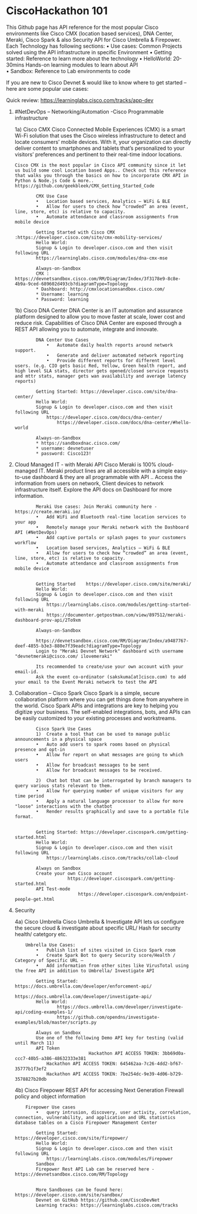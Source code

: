 # CiscoHackathon 101

This Github page has API reference  for the most popular Cisco environments like Cisco CMX (location based services), DNA Center, Meraki, Cisco Spark & also Security API for Cisco Umbrella & Firepower.
            Each Technology has following sections:
    		•    Use cases:    Common Projects solved using the API infrastructure in specific Environment
                •    Getting started:    Reference to learn more about the technology
                •    HelloWorld:    20-30mins Hands-on learning modules to learn about API                            
                •    Sandbox:        Reference to Lab environments to code

If you are new to Cisco Devnet & would like to know where to get started – here are some popular use cases:

Quick review: https://learninglabs.cisco.com/tracks/app-dev

1)	#NetDevOps – Networking/Automation -Cisco Programmable infrastructure 
			
			
	1a) Cisco CMX 
				Cisco Connected Mobile Experiences (CMX) is a smart Wi-Fi solution that uses the Cisco wireless infrastructure to detect and locate consumers’ mobile devices. With it, your organization can directly deliver content to smartphones and tablets that’s personalized to your visitors’ preferences and pertinent to their real-time indoor locations.
				
		Cisco CMX is the most popular in Cisco API community since it let us build some cool Location based Apps.. Check out this reference that walks you through the basics on how to incorporate CMX API in Python & Node.js Code & more.. 		https://github.com/geekbleek/CMX_Getting_Started_Code
				
				CMX Use Case 
				•	Location based services, Analytics – WiFi & BLE
				•	Allow for users to check how “crowded” an area (event, line, store, etc) is relative to capacity.
				•	Automate attendance and classroom assignments from mobile device

				Getting Started with Cisco CMX :https://developer.cisco.com/site/cmx-mobility-services/
				Hello World: 
				Signup & Login to developer.cisco.com and then visit following URL
				https://learninglabs.cisco.com/modules/dna-cmx-mse

				Always-on-Sandbox
				CMX : https://devnetsandbox.cisco.com/RM/Diagram/Index/3f3178e9-8c8e-4b9a-9ced-689602d493cb?diagramType=Topology
				* Dashboard: http://cmxlocationsandbox.cisco.com/
				* Username: learning
				* Password: learning
				
				
	1b) Cisco DNA Center 
					DNA Center is an IT automation and assurance platform designed to allow you to move faster at scale, lower cost and reduce risk. Capabilities of Cisco DNA Center are exposed through a REST API allowing you to automate, integrate and innovate.

				DNA Center Use Cases 
					•	Automate daily health reports around network support.
					•	Generate and deliver automated network reporting
					•	Provide different reports for different level users. (e.g. CIO gets basic Red, Yellow, Green health report, and high level SLA stats, director gets opened/closed service requests and mttr stats, manager gets wan availability and average latency reports)

				Getting Started: https://developer.cisco.com/site/dna-center/
				Hello World: 	
				Signup & Login to developer.cisco.com and then visit following URL
					https://developer.cisco.com/docs/dna-center/
			       		https://developer.cisco.com/docs/dna-center/#hello-world

				Always-on-Sandbox
				* https://sandboxdnac.cisco.com/
				* username: devnetuser
				* password: Cisco123!


2)	Cloud Managed IT - with Meraki API
				Cisco Meraki is 100% cloud-managed IT. Meraki product lines are all accessible with a simple easy-to-use dashboard & they are all programmable with API .. Access the information from users on network, Client devices to network infrastructure itself. Explore the API docs on Dashboard for more information.

				Meraki Use cases: Join Meraki community here - https://create.meraki.io/
				•	Add WiFi and Bluetooth real-time location services to your app
				•	Remotely manage your Meraki network with the Dashboard API (#NetDevOps)
				•	Add captive portals or splash pages to your customers workflow
				•	Location based services, Analytics – WiFi & BLE
				•	Allow for users to check how “crowded” an area (event, line, store, etc) is relative to capacity.
				•	Automate attendance and classroom assignments from mobile device


				Getting Started    https://developer.cisco.com/site/meraki/
				Hello World: 
				Signup & Login to developer.cisco.com and then visit following URL
					https://learninglabs.cisco.com/modules/getting-started-with-meraki 
					https://documenter.getpostman.com/view/897512/meraki-dashboard-prov-api/2To9xm

				Always-on-Sandbox
					
				https://devnetsandbox.cisco.com/RM/Diagram/Index/a9487767-deef-4855-b3e3-880e7f39eadc?diagramType=Topology
				Login to "Meraki Devnet Network" dashboard with username "devnetmeraki@cisco.com/ ilovemeraki"
				
				Its recommended to create/use your own account with your email-id.
				Ask the event co-ordinator (sakskuma[at]cisco.com) to add your email to the Event Meraki network to test the API 
					

3)	Collaboration – Cisco Spark
				Cisco Spark is a simple, secure collaboration platform where you can get things done from anywhere in the world. Cisco Spark APIs and integrations are key to helping you digitize your business. The self-enabled integrations, bots, and 
				APIs can be easily customized to your existing processes and workstreams.

				Cisco Spark Use Cases
				1)	Create a tool that can be used to manage public announcements in a physical space
				•	Auto add users to spark rooms based on physical presence and opt-in
				•	Allow for report on what messages are going to which users
				•	Allow for broadcast messages to be sent
				•	Allow for broadcast messages to be received.

				2)	Chat bot that can be interrogated by branch managers to query various stats relevant to them.
				•	Allow for querying number of unique visitors for any time period
				•	Apply a natural language processor to allow for more "loose" interactions with the chatbot
				•	Render results graphically and save to a portable file format.


				Getting Started: https://developer.ciscospark.com/getting-started.html
				Hello World: 
				Signup & Login to developer.cisco.com and then visit following URL
					https://learninglabs.cisco.com/tracks/collab-cloud

				Always on Sandbox
				Create your own Cisco account
							https://developer.ciscospark.com/getting-started.html
				API Test-mode
								https://developer.ciscospark.com/endpoint-people-get.html


4)	Security
				
	4a) Cisco Umbrella
						Cisco Umbrella & Investigate API lets us configure the secure cloud & investigate about specific URL/ Hash for security health/ catetgory etc.

			Umbrella Use Cases:
				•	Publish list of sites visited in Cisco Spark room
				•	Create Spark Bot to query Security score/Health / Category of Specific URL – 
				•	Add information from other sites like VirusTotal using the free API in addition to Umbrella/ Investigate API

				Getting Started:	https://docs.umbrella.com/developer/enforcement-api/
							https://docs.umbrella.com/developer/investigate-api/
				Hello World: 	
						https://docs.umbrella.com/developer/investigate-api/coding-examples-1/
						https://github.com/opendns/investigate-examples/blob/master/scripts.py
				
				Always on Sandbox
				Use one of the following Demo API key for testing (valid until March 11)
				API Token
                                	Hackathon API ACCESS TOKEN: 3bb69d0a-ccc7-40b5-a386-48632333e381
					Hackathon API ACCESS TOKEN: 645462aa-7c26-4dd2-bf67-35777b1f3ef2
					Hackathon API ACCESS TOKEN: 7be254dc-9e39-4d06-b729-3578827b20db

	4b) Cisco Firepower
				REST API for accessing Next Generation Firewall policy and object information
				
			Firepower Use cases
				•	query intrusion, discovery, user activity, correlation, connection, vulnerability, and application and URL statistics database tables on a Cisco Firepower Management Center

				Getting Started: https://developer.cisco.com/site/firepower/
				Hello World: 
				Signup & Login to developer.cisco.com and then visit following URL
					https://learninglabs.cisco.com/modules/Firepower
				Sandbox 
				Firepower Rest API Lab can be reserved here - https://devnetsandbox.cisco.com/RM/Topology 


				More Sandboxes can be found here: https://developer.cisco.com/site/sandbox/
				Devnet on GitHub https://github.com/CiscoDevNet
				Learning tracks: https://learninglabs.cisco.com/tracks

